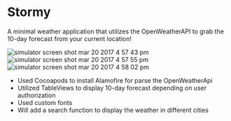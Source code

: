 # Stormy
A minimal weather application that utilizes the OpenWeatherAPI to grab the 10-day forecast from your current location!

![simulator screen shot mar 20 2017 4 57 43 pm](https://cloud.githubusercontent.com/assets/21269767/24121401/8362a018-0d8e-11e7-8f05-143c5c7773a7.png)
![simulator screen shot mar 20 2017 4 57 55 pm](https://cloud.githubusercontent.com/assets/21269767/24121400/8360511e-0d8e-11e7-9018-078eecb49804.png)
![simulator screen shot mar 20 2017 4 58 02 pm](https://cloud.githubusercontent.com/assets/21269767/24121399/835d5d42-0d8e-11e7-9f52-30089d3dbe4c.png)

* Used Cocoapods to install Alamofire for parse the OpenWeatherApi
* Utilized TableViews to display 10-day forecast depending on user authorization
* Used custom fonts
* Will add a search function to display the weather in different cities





